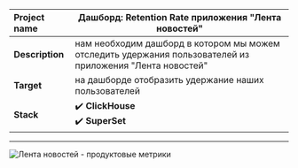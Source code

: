 Project name        |	  Дашборд: Retention Rate приложения "Лента новостей"    |
:---                |---        |
**Description**     |   нам необходим дашборд в котором мы можем отследить удержания пользователей из приложения "Лента новостей"   |
**Target**          |   на дашборде отобразить удержание наших пользователей|
**Stack**           |  :heavy_check_mark: **ClickHouse** </br> :heavy_check_mark: **SuperSet**         |

--- 

![Лента новостей - продуктовые метрики](https://user-images.githubusercontent.com/110673529/231430500-2d06cf61-1f99-41eb-b46a-521e301c8993.png)
